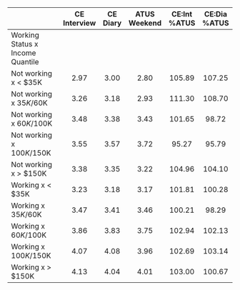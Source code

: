 
|                      | CE<br>Interview |  CE<br>Diary | ATUS<br>Weekend | CE:Int<br>%ATUS | CE:Dia<br>%ATUS |
| -------------------- | :----------: | :----------: | :----------: | :----------: | :----------: |
| Working Status x Income Quantile |              |              |              |              |              |
| Not working x     < $35K |         2.97 |         3.00 |         2.80 |       105.89 |       107.25 |
| Not working x  $35K/$60K |         3.26 |         3.18 |         2.93 |       111.30 |       108.70 |
| Not working x  $60K/$100K |         3.48 |         3.38 |         3.43 |       101.65 |        98.72 |
| Not working x $100K/$150K |         3.55 |         3.57 |         3.72 |        95.27 |        95.79 |
| Not working x     > $150K |         3.38 |         3.35 |         3.22 |       104.96 |       104.10 |
| Working x     < $35K |         3.23 |         3.18 |         3.17 |       101.81 |       100.28 |
| Working x  $35K/$60K |         3.47 |         3.41 |         3.46 |       100.21 |        98.29 |
| Working x  $60K/$100K |         3.86 |         3.83 |         3.75 |       102.94 |       102.13 |
| Working x $100K/$150K |         4.07 |         4.08 |         3.96 |       102.69 |       103.14 |
| Working x     > $150K |         4.13 |         4.04 |         4.01 |       103.00 |       100.67 |

